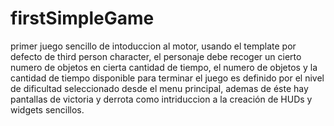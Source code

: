 # firstSimpleGame

primer juego sencillo de intoduccion al motor, usando el template por defecto de third person character, el personaje debe recoger un cierto numero de objetos en cierta cantidad de tiempo, el numero de objetos y la cantidad de tiempo disponible para terminar el juego es definido por el nivel de dificultad seleccionado desde el menu principal, ademas de éste hay pantallas de victoria y derrota como intriduccion a la creación de HUDs y widgets sencillos.
